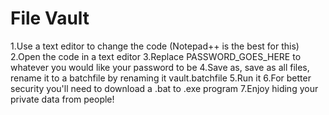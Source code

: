 # File Vault
1.Use a text editor to change the code (Notepad++ is the best for this)
2.Open the code in a text editor
3.Replace PASSWORD_GOES_HERE to whatever you would like your password to be
4.Save as, save as all files, rename it to a batchfile by renaming it vault.batchfile
5.Run it
6.For better security you'll need to download a .bat to .exe program
7.Enjoy hiding your private data from people!
